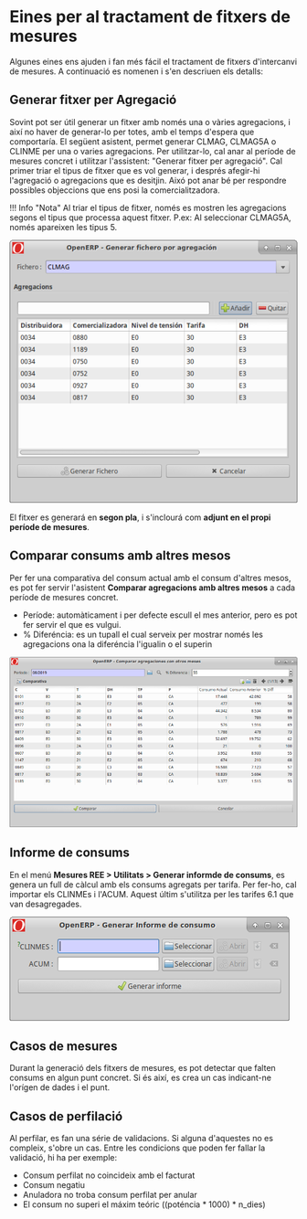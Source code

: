 # Eines per al tractament de fitxers de mesures

Algunes eines ens ajuden i fan més fácil el tractament de fitxers d'intercanvi
de mesures. A continuació es nomenen i s'en descriuen els detalls:

## Generar fitxer per Agregació

Sovint pot ser útil generar un fitxer amb només una o vàries agregacions, i així
no haver de generar-lo per totes, amb el temps d'espera que comportaría.
El següent asistent, permet generar CLMAG, CLMAG5A o CLINME per una o varies
agregacions. Per utilitzar-lo, cal anar al període de mesures concret i
utilitzar l'assistent: "Generar fitxer per agregació". Cal primer triar el tipus
de fitxer que es vol generar, i després afegir-hi l'agregació o agregacions que
es desitjin. Aixó pot anar bé per respondre possibles objeccions que ens posi la
comercialitzadora.

!!! Info "Nota"
    Al triar el tipus de fitxer, només es mostren les agregacions segons el
    tipus que processa aquest fitxer. P.ex: Al seleccionar CLMAG5A, només
    apareixen les tipus 5.

![](_static/medidas/ficheros_por_agregacion.png)

El fitxer es generará en **segon pla**, i s'inclourá com **adjunt en el propi
període de mesures**.

## Comparar consums amb altres mesos

Per fer una comparativa del consum actual amb el consum d'altres mesos, es pot
fer servir l'asistent **Comparar agregacions amb altres mesos** a cada període
de mesures concret.

* Període: automàticament i per defecte escull el mes anterior, pero es pot fer
servir el que es vulgui.
* % Diferéncia: es un tupall el cual serveix per mostrar només les agregacions
ona la diferéncia l'igualin o el superin

![](_static/medidas/comparar_aggs_otros_meses.png)

## Informe de consums

En el menú **Mesures REE > Utilitats > Generar informde de consums**, es genera
un full de càlcul amb els consums agregats per tarifa. Per fer-ho, cal importar
els CLINMEs i l'ACUM. Aquest últim s'utilitza per les tarifes 6.1 que van
desagregades.

![](_static/medidas/informe_consumos.png)

## Casos de mesures

Durant la generació dels fitxers de mesures, es pot detectar que falten consums
en algun punt concret. Si és així, es crea un cas indicant-ne l'orígen de dades
i el punt.

## Casos de perfilació

Al perfilar, es fan una série de validacions. Si alguna d'aquestes no es compleix,
s'obre un cas. Entre les condicions que poden fer fallar la validació, hi ha per exemple:

* Consum perfilat no coincideix amb el facturat
* Consum negatiu
* Anuladora no troba consum perfilat per anular
* El consum no superi el máxim teóric ((poténcia * 1000) * n_dies)
